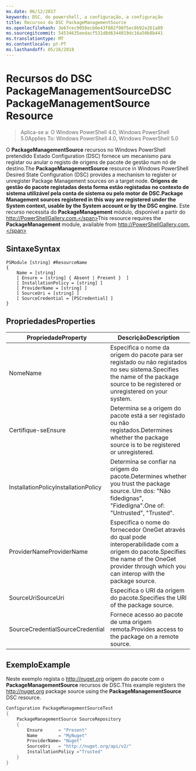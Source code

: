 ```yaml
---
ms.date: 06/12/2017
keywords: DSC, do powershell, a configuração, a configuração
title: Recursos do DSC PackageManagementSource
ms.openlocfilehash: 3e67cec9058ecb0e43f882f98f5ec8b92e261a09
ms.sourcegitcommit: 54534635eedacf531d8d6344019dc16a50b8b441
ms.translationtype: MT
ms.contentlocale: pt-PT
ms.lasthandoff: 05/16/2018
---
```

# <a name="dsc-packagemanagementsource-resource"></a><span data-ttu-id="7ab22-103">Recursos do DSC PackageManagementSource</span><span class="sxs-lookup"><span data-stu-id="7ab22-103">DSC PackageManagementSource Resource</span></span>

> <span data-ttu-id="7ab22-104">Aplica-se a: O Windows PowerShell 4.0, Windows PowerShell 5.0</span><span class="sxs-lookup"><span data-stu-id="7ab22-104">Applies To: Windows PowerShell 4.0, Windows PowerShell 5.0</span></span>

<span data-ttu-id="7ab22-105">O **PackageManagementSource** recursos no Windows PowerShell pretendido Estado Configuration (DSC) fornece um mecanismo para registar ou anular o registo de origens de pacote de gestão num nó de destino.</span><span class="sxs-lookup"><span data-stu-id="7ab22-105">The **PackageManagementSource** resource in Windows PowerShell Desired State Configuration (DSC) provides a mechanism to register or unregister Package Management sources on a target node.</span></span> <span data-ttu-id="7ab22-106">**Origens de gestão do pacote registadas desta forma estão registadas no contexto de sistema utilizável pela conta de sistema ou pelo motor de DSC.**</span><span class="sxs-lookup"><span data-stu-id="7ab22-106">**Package Management sources registered in this way are registered under the System context, usable by the System account or by the DSC engine.**</span></span> <span data-ttu-id="7ab22-107">Este recurso necessita do **PackageManagement** módulo, disponível a partir do http://PowerShellGallery.com.</span><span class="sxs-lookup"><span data-stu-id="7ab22-107">This resource requires the **PackageManagement** module, available from http://PowerShellGallery.com.</span></span>

## <a name="syntax"></a><span data-ttu-id="7ab22-108">Sintaxe</span><span class="sxs-lookup"><span data-stu-id="7ab22-108">Syntax</span></span>

```
PSModule [string] #ResourceName
{
    Name = [string]
    [ Ensure = [string] { Absent | Present }  ]
    [ InstallationPolicy = [string] ]
    [ ProviderName = [string] ]
    [ SourceUri = [string] ]
    [ SourceCredential = [PSCredential] ]
}
```

## <a name="properties"></a><span data-ttu-id="7ab22-109">Propriedades</span><span class="sxs-lookup"><span data-stu-id="7ab22-109">Properties</span></span>
|  <span data-ttu-id="7ab22-110">Propriedade</span><span class="sxs-lookup"><span data-stu-id="7ab22-110">Property</span></span>  |  <span data-ttu-id="7ab22-111">Descrição</span><span class="sxs-lookup"><span data-stu-id="7ab22-111">Description</span></span>   |
|---|---|
| <span data-ttu-id="7ab22-112">Nome</span><span class="sxs-lookup"><span data-stu-id="7ab22-112">Name</span></span>| <span data-ttu-id="7ab22-113">Especifica o nome da origem do pacote para ser registado ou não registados no seu sistema.</span><span class="sxs-lookup"><span data-stu-id="7ab22-113">Specifies the name of the package source to be registered or unregistered on your system.</span></span>|
| <span data-ttu-id="7ab22-114">Certifique-se</span><span class="sxs-lookup"><span data-stu-id="7ab22-114">Ensure</span></span>| <span data-ttu-id="7ab22-115">Determina se a origem do pacote está a ser registado ou não registados.</span><span class="sxs-lookup"><span data-stu-id="7ab22-115">Determines whether the package source is to be registered or unregistered.</span></span>|
| <span data-ttu-id="7ab22-116">InstallationPolicy</span><span class="sxs-lookup"><span data-stu-id="7ab22-116">InstallationPolicy</span></span>| <span data-ttu-id="7ab22-117">Determina se confiar na origem do pacote.</span><span class="sxs-lookup"><span data-stu-id="7ab22-117">Determines whether you trust the package source.</span></span> <span data-ttu-id="7ab22-118">Um dos: "Não fidedignas", "Fidedigna".</span><span class="sxs-lookup"><span data-stu-id="7ab22-118">One of: "Untrusted", "Trusted".</span></span>|
| <span data-ttu-id="7ab22-119">ProviderName</span><span class="sxs-lookup"><span data-stu-id="7ab22-119">ProviderName</span></span>| <span data-ttu-id="7ab22-120">Especifica o nome do fornecedor OneGet através do qual pode interoperabilidade com a origem do pacote.</span><span class="sxs-lookup"><span data-stu-id="7ab22-120">Specifies the name of the OneGet provider through which you can interop with the package source.</span></span>|
| <span data-ttu-id="7ab22-121">SourceUri</span><span class="sxs-lookup"><span data-stu-id="7ab22-121">SourceUri</span></span>| <span data-ttu-id="7ab22-122">Especifica o URI da origem do pacote.</span><span class="sxs-lookup"><span data-stu-id="7ab22-122">Specifies the URI of the package source.</span></span>|
| <span data-ttu-id="7ab22-123">SourceCredential</span><span class="sxs-lookup"><span data-stu-id="7ab22-123">SourceCredential</span></span>| <span data-ttu-id="7ab22-124">Fornece acesso ao pacote de uma origem remota.</span><span class="sxs-lookup"><span data-stu-id="7ab22-124">Provides access to the package on a remote source.</span></span>|

## <a name="example"></a><span data-ttu-id="7ab22-125">Exemplo</span><span class="sxs-lookup"><span data-stu-id="7ab22-125">Example</span></span>

<span data-ttu-id="7ab22-126">Neste exemplo regista o http://nuget.org origem do pacote com o **PackageManagementSource** recursos de DSC.</span><span class="sxs-lookup"><span data-stu-id="7ab22-126">This example registers the http://nuget.org package source using the **PackageManagementSource** DSC resource.</span></span>

```powershell
Configuration PackageManagementSourceTest
{
    PackageManagementSource SourceRepository
    {
        Ensure      = "Present"
        Name        = "MyNuget"
        ProviderName= "Nuget"
        SourceUri   = "http://nuget.org/api/v2/"
        InstallationPolicy ="Trusted"
    }
}
```